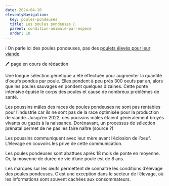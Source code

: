```yaml
---
date: 2024-04-10
eleventyNavigation:
  key: poules-pondeuses
  title: Les poules pondeuses 🐔
  parent: condition-animale-par-espece
  order: 10
---
```


ℹ️ On parle ici des poules pondeuses, pas des [poulets élevés pour leur viande](/condition-animale/espèces/poulets).

🖊️ page en cours de rédaction

Une longue sélection génétique a été effectuée pour augmenter la quantité d'oeufs pondus par poule.
Elles pondent à peu près 300 oeufs par an, alors que les poules sauvages en pondent quelques dizaines.
Cette ponte intensive épuise le corps des poules et cause de nombreux problèmes de santé.

Les poussins mâles des races de poules pondeuses ne sont pas rentables pour l’industrie car ils ne sont pas de la race optimisée pour la production de viande.
Jusqu’en 2022, ces poussins mâles étaient généralement broyés vivants ou gazés à la naissance.
Dorénavant, un processus de sélection prénatal permet de ne pas les faire naître (source ?)

Les poussins communiquent avec leur mère avant l’éclosion de l’oeuf.
L’élevage en couvoirs les prive de cette communication.

<!-- épointage du bec -->

Les poules pondeuses sont abattues après 18 mois de ponte en moyenne. Or, la moyenne de durée de vie d’une poule est de 8 ans.

Les marques sur les œufs permettent de connaître les conditions d’élevage des poules pondeuses.
C’est une exception dans le secteur de l’élevage, où les informations sont souvent cachées aux consommateurs.

